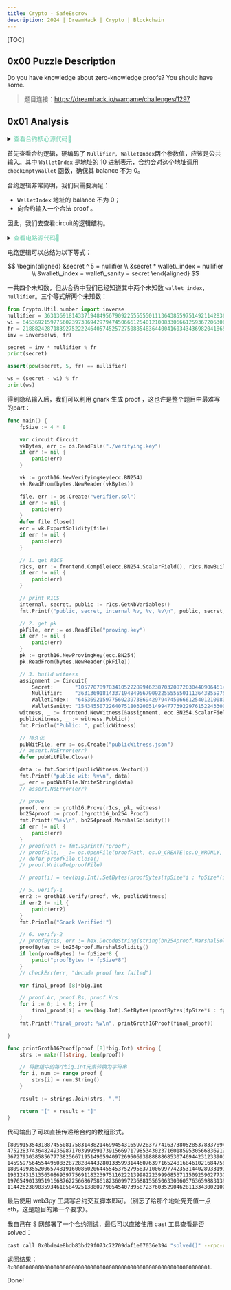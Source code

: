 ```yaml
---
title: Crypto - SafeEscrow
description: 2024 | DreamHack | Crypto | Blockchain
---
```


[TOC]

## 0x00 Puzzle Description

Do you have knowledge about zero-knowledge proofs? You should have some.

> 题目连接：https://dreamhack.io/wargame/challenges/1297

## 0x01 Analysis
<details>
<summary><font color=MediumAquamarine>查看合约核心源代码👀</font></summary>

```solidity
contract SafeEscrow {
    bool public solved;

    Verifier v;

    constructor() {
        v = new Verifier();
    }

    function withdraw(uint256[8] calldata proof) external {
        uint256 Nullifier = 3631369181433719484956790922555555011136438559751492114283630303736666045113;
        uint256 WalletIndex = 6453692159775602397386942979474506661254012100833066612593672063063229257634;
        // wallet_address = 0x2dEc1802F473ffA1Fd162888C7a2bb08624867d5

        uint256[2] memory publicInputs = [Nullifier, WalletIndex];
        v.verifyProof(proof, publicInputs);
        checkEmptyWallet(calculateAddress(WalletIndex));
        _withdraw(proof, publicInputs);
    }

    function calculateAddress(uint256 walletIndex) internal pure returns (address targetWallet) {
        targetWallet = address(bytes20(keccak256(abi.encodePacked(walletIndex))));
    }

    function checkEmptyWallet(address tw) internal view {
        uint256 size;
        assembly {
            size := extcodesize(tw)
        }

        require(!(size == 0 && address(tw).balance == 0));
    }

    function _withdraw(uint256[8] memory proof, uint256[2] memory pi) internal {
        solved = true;
    }
}

```

</details>

首先查看合约逻辑，硬编码了 `Nullifier, WalletIndex`两个参数值，应该是公共输入。其中 `WalletIndex` 是地址的 10 进制表示，合约会对这个地址调用 `checkEmptyWallet` 函数，确保其 balance 不为 0。

合约逻辑非常简明，我们只需要满足：

- `WalletIndex` 地址的 balance 不为 0；
- 向合约输入一个合法 proof 。

因此，我们去查看circuit的逻辑结构。

<details>
<summary><font color=MediumAquamarine>查看电路源代码👀</font></summary>

```go
type Circuit struct {
	Secret       frontend.Variable
	Nullifier    frontend.Variable `gnark:",public"`
	WalletIndex  frontend.Variable `gnark:",public"`
	WalletSanity frontend.Variable
}

func (circuit *Circuit) Define(api frontend.API) error {
	api.AssertIsEqual(api.Mul(api.Mul(api.Mul(api.Mul(circuit.Secret, circuit.Secret), circuit.Secret), circuit.Secret), circuit.Secret), circuit.Nullifier)
	api.AssertIsEqual(api.Mul(circuit.Secret, circuit.WalletIndex), circuit.Nullifier)    // wallet index
	api.AssertIsEqual(api.Add(circuit.WalletIndex, circuit.WalletSanity), circuit.Secret) // wallet index / sanity check
	return nil
}
```
</details>

电路逻辑可以总结为以下等式：

$$
\begin{aligned}
&secret ^ 5 = nullifier \\
&secret * wallet\_index = nullifier \\
&wallet\_index = wallet\_sanity = secret
\end{aligned}
$$

一共四个未知数，但从合约中我们已经知道其中两个未知数 `wallet_index, nullifier`。三个等式解两个未知数：

```python
from Crypto.Util.number import inverse
nullifier = 3631369181433719484956790922555555011136438559751492114283630303736666045113
wi = 6453692159775602397386942979474506661254012100833066612593672063063229257634
fr = 21888242871839275222246405745257275088548364400416034343698204186575808495617
inv = inverse(wi, fr)

secret = inv * nullifier % fr
print(secret)

assert(pow(secret, 5, fr) == nullifier)

ws = (secret - wi) % fr
print(ws)
```

得到隐私输入后，我们可以利用 gnark 生成 proof ，这也许是整个题目中最难写的part：

```go
func main() {
	fpSize := 4 * 8

	var circuit Circuit
	vkBytes, err := os.ReadFile("./verifying.key")
	if err != nil {
		panic(err)
	}

	vk := groth16.NewVerifyingKey(ecc.BN254)
	vk.ReadFrom(bytes.NewReader(vkBytes))

	file, err := os.Create("verifier.sol")
	if err != nil {
		panic(err)
	}
	defer file.Close()
	err = vk.ExportSolidity(file)
	if err != nil {
		panic(err)
	}

	// 1. get R1CS
	r1cs, err := frontend.Compile(ecc.BN254.ScalarField(), r1cs.NewBuilder, &circuit)
	if err != nil {
		panic(err)
	}

	// print R1CS
	internal, secret, public := r1cs.GetNbVariables()
	fmt.Printf("public, secret, internal %v, %v, %v\n", public, secret, internal)

	// 2. get pk
	pkFile, err := os.ReadFile("proving.key")
	if err != nil {
		panic(err)
	}
	pk := groth16.NewProvingKey(ecc.BN254)
	pk.ReadFrom(bytes.NewReader(pkFile))

	// 3. build witness
	assignment := Circuit{
		Secret:       "10577078978341052228994623870320872030440906461492423559009608430703",         // 设置 Secret 变量
		Nullifier:    "3631369181433719484956790922555555011136438559751492114283630303736666045113", // 设置 Nullifier 变量
		WalletIndex:  "6453692159775602397386942979474506661254012100833066612593672063063229257634", // 设置 WalletIndex 变量
		WalletSanity: "15434550722640751803200514994777392297615224330023874192596955682522187668686"}
	witness, _ := frontend.NewWitness(&assignment, ecc.BN254.ScalarField())
	publicWitness, _ := witness.Public()
	fmt.Println("Public: ", publicWitness)

	// 持久化
	pubWitFile, err := os.Create("publicWitness.json")
	// assert.NoError(err)
	defer pubWitFile.Close()

	data := fmt.Sprint(publicWitness.Vector())
	fmt.Printf("public wit: %v\n", data)
	_, err = pubWitFile.WriteString(data)
	// assert.NoError(err)

	// prove
	proof, err := groth16.Prove(r1cs, pk, witness)
	bn254proof := proof.(*groth16_bn254.Proof)
	fmt.Printf("%+v\n", bn254proof.MarshalSolidity())
	if err != nil {
		panic(err)
	}
	// proofPath := fmt.Sprintf("proof")
	// proofFile, _ := os.OpenFile(proofPath, os.O_CREATE|os.O_WRONLY, 0666)
	// defer proofFile.Close()
	// proof.WriteTo(proofFile)

	// proof[i] = new(big.Int).SetBytes(proofBytes[fpSize*i : fpSize*(i+1)])

	// 5. verify-1
	err2 := groth16.Verify(proof, vk, publicWitness)
	if err2 != nil {
		panic(err2)
	}
	fmt.Println("Gnark Verified!")

	// 6. verify-2
	// proofBytes, err := hex.DecodeString(string(bn254proof.MarshalSolidity()))
	proofBytes := bn254proof.MarshalSolidity()
	if len(proofBytes) != fpSize*8 {
		panic("proofBytes != fpSize*8")
	}
	// checkErr(err, "decode proof hex failed")

	var final_proof [8]*big.Int

	// proof.Ar, proof.Bs, proof.Krs
	for i := 0; i < 8; i++ {
		final_proof[i] = new(big.Int).SetBytes(proofBytes[fpSize*i : fpSize*(i+1)])
	}
	fmt.Printf("final_proof: %v\n", printGroth16Proof(final_proof))

}

func printGroth16Proof(proof [8]*big.Int) string {
	strs := make([]string, len(proof))

	// 将数组中的每个big.Int元素转换为字符串
	for i, num := range proof {
		strs[i] = num.String()
	}

	result := strings.Join(strs, ",")

	return "[" + result + "]"
}
```

代码输出了可以直接传递给合约的数组形式。

```
[8099153543188745508175831438214699454316597283777416373805285378337894635219, 4752283743648249369871703999591739156697179853430237160185953056683691919040, 3672793038585677738256671951490594097269506939888886853074694423123390129322, 14595975645544950832872828444328013359931446076397165248168461021684756054536, 18094993552006574819160086020644554537527958371006997742353144028933191486115, 1931243151356508693977569118323975116222139982223999685371150925902773089898, 19765490139519166876225668675861823609972368815565063303605763659883139179045, 11442623890359346105849251388097905454073958723760352904628113343002100881590]
```

最后使用 web3py 工具写合约交互脚本即可。（别忘了给那个地址先充值一点eth，这是题目的第一个要求）。

我自己在 S 网部署了一个合约测试，最后可以直接使用 cast 工具查看是否 solved：

```bash
cast call 0x0bde4e8bdb83bd29f073c72709daf1e07036e394 "solved()" --rpc-url https://eth-sepolia.g.alchemy.com/v2/your_api_key
```

返回结果： `0x0000000000000000000000000000000000000000000000000000000000000001`.

Done!

